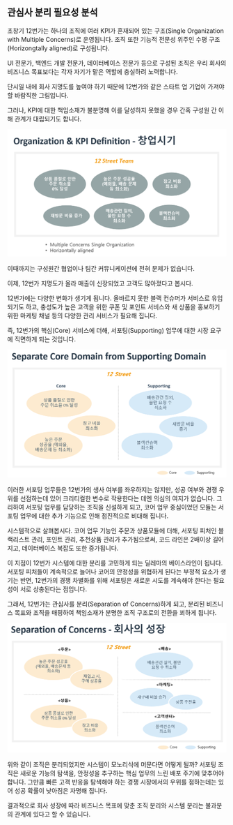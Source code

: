 ## 관심사 분리 필요성 분석

초창기 12번가는 하나의 조직에 여러 KPI가 혼재되어 있는 구조(Single Organization with Multiple Concerns)로 운영됩니다. 조직 또한 기능적 전문성 위주인 수평 구조(Horizongtally aligned)로 구성됩니다.

UI 전문가, 백엔드 개발 전문가, 데이터베이스 전문가 등으로 구성된 조직은 우리 회사의 비즈니스 목표보다는 각자 자기가 맡은 역할에 충실하려 노력합니다.

단시일 내에 회사 지명도를 높여야 하기 때문에 12번가와 같은 스타트 업 기업이 가져야 할 바람직한 그림입니다. 

그러나, KPI에 대한 책임소재가 불분명해 이를 달성하지 못했을 경우 간혹 구성원 간 이해 관계가 대립되기도 합니다.

![](/img/03_Bizdevops/02/01/image16.png)

이때까지는 구성원간 협업이나 팀간 커뮤니케이션에 전혀 문제가 없습니다.

이제, 12번가 지명도가 올라 매출이 신장되었고 고객도 많아졌다고 봅시다.

12번가에는 다양한 변화가 생기게 됩니다. 올바르지 못한 블랙 컨슈머가 서비스로 유입되기도 하고, 충성도가 높은 고객을 위한 쿠폰 및 포인트 서비스와 새 상품을 홍보하기 위한 마케팅 채널 등의 다양한 관리 서비스가 필요해 집니다. 

즉, 12번가의 핵심(Core) 서비스에 더해, 서포팅(Supporting) 업무에 대한 시장 요구에 직면하게 되는 것입니다.

![](/img/03_Bizdevops/02/01/image17.png)

이러한 서포팅 업무들은 12번가의 생사 여부를 좌우하지는 않지만, 성공 여부와 경쟁 우위를 선점하는데 있어 크리티컬한 변수로 작용한다는 데엔 의심의 여지가 없습니다. 
그리하여 서포팅 업무를 담당하는 조직을 신설하게 되고, 코어 업무 중심이었던 모듈는 서포팅 업무에 대한 추가 기능으로 인해 점진적으로 비대해 집니다.

시스템적으로 살펴봅시다. 코어 업무 기능인 주문과 상품모듈에 더해, 서포팅 피처인 블랙리스트 관리, 포인트 관리, 추천상품 관리가 추가됨으로써, 코드 라인은 2배이상 길어지고, 데이터베이스 복잡도 또한 증가됩니다.

이 지점이 12번가 시스템에 대한 분리를 고민하게 되는 딜레마의 베이스라인이 됩니다. 
서포팅 피처들이 계속적으로 늘어나 코어의 안정성을 위협하게 된다는 부정적 요소가 생기는 반면, 12번가의 경쟁 차별화를 위해 서포팅은 새로운 시도를 계속해야 한다는 필요성이 서로 상충된다는 점입니다.

그래서, 12번가는 관심사를 분리(Separation of Concerns)하게 되고, 분리된 비즈니스 목표와 조직을 매핑하여 책임소재가 분명한 조직 구조로의 전환을 꾀하게 됩니다.

![](/img/03_Bizdevops/02/01/image18.png)

위와 같이 조직은 분리되었지만 시스템이 모노리식에 머문다면 어떻게 될까? 서포팅 조직은 새로운 기능의 탐색을, 안정성을 추구하는 핵심 업무의 느린 배포 주기에 맞추어야 합니다. 
그만큼 빠른 고객 반응을 탐색해야 하는 경쟁 시장에서의 우위를 점하는데는 있어 성공 확률이 낮아짐은 자명해 집니다.

결과적으로 회사 성장에 따라 비즈니스 목표에 맞춘 조직 분리와 시스템 분리는 불과분의 관계에 있다고 할 수 있습니다.
